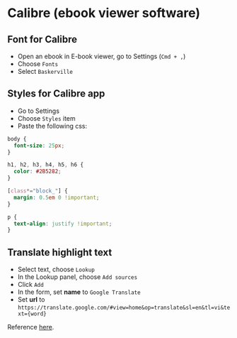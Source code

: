 # Calibre (ebook viewer software)

## Font for Calibre

- Open an ebook in E-book viewer, go to Settings (`Cmd + ,`)
- Choose `Fonts`
- Select `Baskerville`


## Styles for Calibre app

- Go to Settings
- Choose `Styles` item
- Paste the following css:

```css
body {
  font-size: 25px;
} 

h1, h2, h3, h4, h5, h6 {
  color: #2B5282;
}

[class*="block_"] {
  margin: 0.5em 0 !important;
}

p {
  text-align: justify !important;
}
```

## Translate highlight text

- Select text, choose `Lookup`
- In the Lookup panel, choose `Add sources`
- Click `Add`
- In the form, set **name** to `Google Translate`
- Set **url** to `https://translate.google.com/#view=home&op=translate&sl=en&tl=vi&text={word}`

Reference [here](https://www.reddit.com/r/languagelearning/comments/iz71f9/comment/g6h4o4m/?utm_source=share&utm_medium=web2x&context=3).